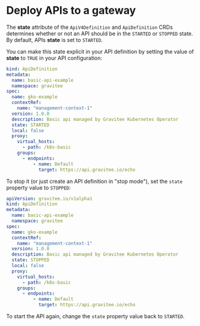 # Deploy APIs to a gateway

The **state** attribute of the `ApiV4Definition` and `ApiDefinition` CRDs determines whether or not an API should be in the `STARTED` or `STOPPED` state. By default, APIs **state** is set to `STARTED`.

You can make this state explicit in your API definition by setting the value of **state** to `TRUE` in your API configuration:

```yaml
kind: ApiDefinition
metadata:
  name: basic-api-example
  namespace: gravitee
spec:
  name: gko-example
  contextRef: 
    name: "management-context-1"
  version: 1.0.0
  description: Basic api managed by Gravitee Kubernetes Operator
  state: STARTED
  local: false
  proxy:
    virtual_hosts:
      - path: /k8s-basic
    groups:
      - endpoints:
          - name: Default
            target: https://api.gravitee.io/echo
```

To stop it (or just create an API definition in "stop mode"), set the `state` property value to `STOPPED`:

```yaml
apiVersion: gravitee.io/v1alpha1
kind: ApiDefinition
metadata:
  name: basic-api-example
  namespace: gravitee
spec:
  name: gko-example
  contextRef: 
    name: "management-context-1"
  version: 1.0.0
  description: Basic api managed by Gravitee Kubernetes Operator
  state: STOPPED
  local: false
  proxy:
    virtual_hosts:
      - path: /k8s-basic
    groups:
      - endpoints:
          - name: Default
            target: https://api.gravitee.io/echo
```

To start the API again, change the `state` property value back to `STARTED`.
